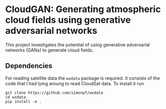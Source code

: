 # CloudGAN: Generating atmospheric cloud fields using generative adversarial networks

This project investigates the potential of using generative adversarial networks
(GANs) to generate cloud fields.

## Dependencies

For reading satellite data the `wxdata` package is required. It
consists of the code that I had lying aroung to read CloudSat data.
To install it run
```
git clone https://github.com/simonpf/wxdata
cd wxdata
pip install -e .
```
